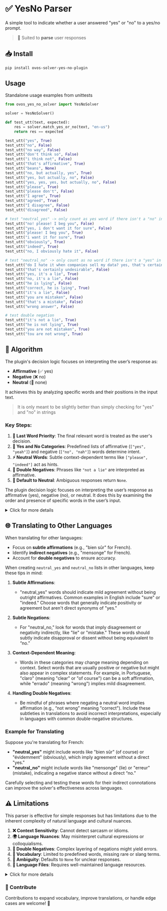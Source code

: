 # ✅ YesNo Parser

A simple tool to indicate whether a user answered "yes" or "no" to a yes/no prompt.

> 🧩 Suited to **parse** user responses
  
## 📥 Install

```bash
pip install ovos-solver-yes-no-plugin
```

## Usage

Standalone usage examples from unittests

```python
from ovos_yes_no_solver import YesNoSolver

solver = YesNoSolver()

def test_utt(text, expected):
    res = solver.match_yes_or_no(text, "en-us")
    return res == expected

test_utt("yes", True)
test_utt("no", False)
test_utt("no way", False)
test_utt("don't think so", False)
test_utt("i think not", False)
test_utt("that's affirmative", True)
test_utt("beans", None)
test_utt("no, but actually, yes", True)
test_utt("yes, but actually, no", False)
test_utt("yes, yes, yes, but actually, no", False)
test_utt("please", True)
test_utt("please don't", False)
test_utt("I agree", True)
test_utt("agreed", True)
test_utt("I disagree", False)
test_utt("disagreed", False)

# test "neutral_yes" -> only count as yes word if there isn't a "no" in sentence
test_utt("no! please! I beg you", False)
test_utt("yes, i don't want it for sure", False)
test_utt("please! I beg you", True)
test_utt("i want it for sure", True)
test_utt("obviously", True)
test_utt("indeed", True)
test_utt("no, I obviously hate it", False)

# test "neutral_no" -> only count as no word if there isn't a "yes" in sentence
test_utt("do I hate it when companies sell my data? yes, that's certainly undesirable", True)
test_utt("that's certainly undesirable", False)
test_utt("yes, it's a lie", True)
test_utt("no, it's a lie", False)
test_utt("he is lying", False)
test_utt("correct, he is lying", True)
test_utt("it's a lie", False)
test_utt("you are mistaken", False)
test_utt("that's a mistake", False)
test_utt("wrong answer", False)

# test double negation
test_utt("it's not a lie", True)
test_utt("he is not lying", True)
test_utt("you are not mistaken", True)
test_utt("tou are not wrong", True)
```

## 🧠 Algorithm

The plugin's decision logic focuses on interpreting the user’s response as:
- **Affirmative** (✅ yes)
- **Negative** (❌ no)
- **Neutral** (🤷 none)

It achieves this by analyzing specific words and their positions in the input text.

> It is only meant to be slightly better than simply checking for "yes" and "no" in strings

### Key Steps:
1. **🛑 Last Word Priority**: The final relevant word is treated as the user's decision.
2. **📜 Yes and No Categories**: Predefined lists of affirmative (`["yes", "yeah"]`) and negative (`["no", "nah"]`) words determine intent.
3. **⚡ Neutral Words**: Subtle context-dependent terms like `["please", "indeed"]` act as hints.
4. **🔄 Double Negatives**: Phrases like `"not a lie"` are interpreted as affirmative.
5. **🤷 Default to Neutral**: Ambiguous responses return `None`.


The plugin decision logic focuses on interpreting the user’s response as affirmative (yes), negative (no), or neutral. It does this by examining the order and presence of specific words in the user’s input. 

<details>
  <summary>Click for more details</summary>


1. **Last Word Priority**:
   - The algorithm assumes that the user’s final words reflect their decision. It processes words in order and gives priority to the last relevant “yes” or “no” word, considering it as the final decision.

2. **Yes and No Categories**:
   - The language resource files include lists for "yes" and "no" words, which signify clear affirmative or negative intent. For example:
     - "yes": `["yes", "yeah", "yep", "affirmative"]`
     - "no": `["no", "nah", "negative", "disagree"]`

   - When a "yes" word appears later than a "no" word in the sentence (or vice versa), the later word is taken as the user’s final decision. For instance, if the input contains “yes, but no,” the decision would be "no."

3. **Neutral Categories**:
   - **"neutral_yes"** and **"neutral_no"** are softer, context-dependent affirmations or negations. These words may signal agreement or disagreement but lack the direct clarity of “yes” or “no.” Examples include:
     - "neutral_yes": `["sure", "please", "indeed"]`
     - "neutral_no": `["mistake", "inappropriate", "lie"]`
     
   - These words typically act as hints rather than clear indicators. The solver only relies on them if neither a direct "yes" nor "no" word is present. For example, if the input is “sure, please,” it would be interpreted as affirmative because of "neutral_yes."

4. **Double Negatives and Mixed Signals**:
   - The solver also considers the context around negative words to detect double negatives or mitigating expressions. For instance, if a “no” word appears alongside a “neutral_no” word (e.g., “not a lie”), the solver interprets this as an affirmative answer, assuming the negation cancels out the negative meaning.

5. **Default to Neutral**:
   - If no "yes" or "no" (including neutral forms) is found in the text, the solver defaults to `None`, indicating neutrality or ambiguity in the response.


</details>

## 🌐 Translating to Other Languages

When translating for other languages:
- Focus on **subtle affirmations** (e.g., "bien sûr" for French).
- Identify **indirect negatives** (e.g., "mensonge" for French).
- Account for **double negatives** to ensure accuracy.

When creating `neutral_yes` and `neutral_no` lists in other languages, keep these tips in mind:

1. **Subtle Affirmations**:
   - "neutral_yes" words should indicate mild agreement without being outright affirmatives. Common examples in English include "sure" or "indeed." Choose words that generally indicate positivity or agreement but aren't direct synonyms of "yes."

2. **Subtle Negations**:
   - For "neutral_no," look for words that imply disagreement or negativity indirectly, like "lie" or "mistake." These words should subtly indicate disapproval or dissent without being equivalent to “no.”

3. **Context-Dependent Meaning**:
   - Words in these categories may change meaning depending on context. Select words that are usually positive or negative but might also appear in complex statements. For example, in Portuguese, "claro" (meaning "clear" or "of course") can be a soft affirmation, while "errado" (meaning "wrong") implies mild disagreement.

4. **Handling Double Negatives**:
   - Be mindful of phrases where negating a neutral word implies affirmation (e.g., “not wrong” meaning "correct"). Include these subtleties in translations to avoid incorrect interpretations, especially in languages with common double-negative structures.

### Example for Translating

Suppose you're translating for French:
- **"neutral_yes"** might include words like "bien sûr" (of course) or "évidemment" (obviously), which imply agreement without a direct "yes."
- **"neutral_no"** might include words like "mensonge" (lie) or "erreur" (mistake), indicating a negative stance without a direct “no.”

Carefully selecting and testing these words for their indirect connotations can improve the solver's effectiveness across languages.

## ⚠️ Limitations

This parser is effective for simple responses but has limitations due to the inherent complexity of natural language and cultural nuances. 

1. **❌ Context Sensitivity**: Cannot detect sarcasm or idioms.  
2. **🌍 Language Nuances**: May misinterpret cultural expressions or colloquialisms.  
3. **🔄 Double Negatives**: Complex layering of negations might yield errors.  
4. **📖 Vocabulary**: Limited to predefined words, missing rare or slang terms.  
5. **🤷 Ambiguity**: Defaults to `None` for unclear responses.  
6. **📂 Language Files**: Requires well-maintained language resources.  

<details>
  <summary>Click for more details</summary>


1. **Context Sensitivity**: 
   - This algorithm primarily focuses on individual keywords and their positions within the sentence, but it does not deeply understand context or nuanced expressions. Phrases with complex sentiment (e.g., sarcasm, idioms) may yield incorrect results because the algorithm cannot detect these subtleties.

2. **Language-Specific Ambiguities**:
   - The parser relies on lists of words stored in resource files, and these lists may not fully capture language-specific expressions or colloquialisms. For example, in English, “for sure” can mean agreement but might mean something different in other contexts or languages.
   - Translating “neutral” words like "please" or "mistake" for different languages can be challenging, as some expressions do not have direct equivalents and may require interpretation based on cultural context.

3. **Double Negatives and Mixed Intentions**:
   - While the algorithm can handle some double negatives (e.g., “not a lie” as an affirmative), it may fail in cases with complex layering of negations or ambiguous expressions. For instance, “I don’t disagree” may be interpreted as negative, but it often implies agreement in English.

4. **Limited Vocabulary**:
   - Since the algorithm only looks for predefined “yes” and “no” keywords, new or uncommon terms outside these lists are missed. This can be a problem for less frequently used affirmations or negations that aren’t included in the resource files. Keeping these files updated with all possible variations across languages is challenging and requires regular maintenance.

5. **Ambiguity and Neutral Responses**:
   - If the input contains neither clear “yes” nor “no” words, the solver defaults to `None`. However, this is a simplistic approach and may not capture the user’s intended response in cases where indirect language is used to express consent or disagreement.

6. **Dependency on Language Files**:
   - The algorithm depends heavily on the presence of language-specific resources (`yesno.json` files). If resources for a particular language are missing or incomplete, the algorithm raises an error. This restricts usage to supported languages and requires careful management of the resource files for each supported language.

7. **Unclear Scope for Edge Cases**:
   - Ambiguous cases, like where a “neutral_yes” word appears alongside a “neutral_no” word, may confuse the parser, which could lead to inconsistent interpretations. Currently, the algorithm lacks nuanced handling for cases that combine ambiguous terms with yes/no phrases.

</details>

### 🧩 Contribute

Contributions to expand vocabulary, improve translations, or handle edge cases are welcome! 🎉  
